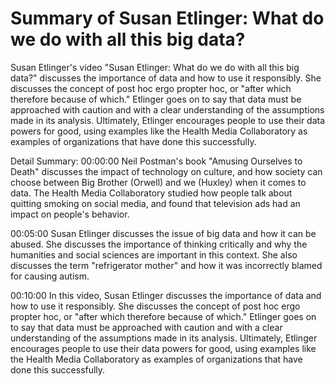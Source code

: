 # Summary of Susan Etlinger: What do we do with all this big data?

Susan Etlinger's video "Susan Etlinger: What do we do with all this big data?" discusses the importance of data and how to use it responsibly. She discusses the concept of post hoc ergo propter hoc, or "after which therefore because of which." Etlinger goes on to say that data must be approached with caution and with a clear understanding of the assumptions made in its analysis. Ultimately, Etlinger encourages people to use their data powers for good, using examples like the Health Media Collaboratory as examples of organizations that have done this successfully.

Detail Summary: 
00:00:00
Neil Postman's book "Amusing Ourselves to Death" discusses the impact of technology on culture, and how society can choose between Big Brother (Orwell) and we (Huxley) when it comes to data. The Health Media Collaboratory studied how people talk about quitting smoking on social media, and found that television ads had an impact on people's behavior.

00:05:00
Susan Etlinger discusses the issue of big data and how it can be abused. She discusses the importance of thinking critically and why the humanities and social sciences are important in this context. She also discusses the term "refrigerator mother" and how it was incorrectly blamed for causing autism.

00:10:00
In this video, Susan Etlinger discusses the importance of data and how to use it responsibly. She discusses the concept of post hoc ergo propter hoc, or "after which therefore because of which." Etlinger goes on to say that data must be approached with caution and with a clear understanding of the assumptions made in its analysis. Ultimately, Etlinger encourages people to use their data powers for good, using examples like the Health Media Collaboratory as examples of organizations that have done this successfully.

